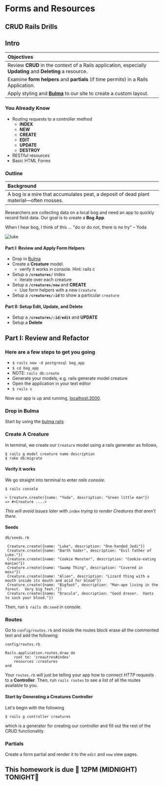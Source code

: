 # Forms and Resources
## CRUD Rails Drills

## Intro

| Objectives |
| :---- |
| Review **CRUD** in the context of a Rails application, especially **Updating** and **Deleting** a resource. |
| Examine **form helpers** and **partials** (if time permits) in a Rails Application. |
| Apply styling and [**Bulma**](https://bulma.io/documentation/) to our site to create a custom layout. |


### You Already Know

* Routing requests to a controller method
	* **INDEX**
	* **NEW** 
	* **CREATE**
	* **EDIT**
	* **UPDATE**
	* **DESTROY**
* RESTful resources
* Basic HTML Forms 	

### Outline

| Background |
| :--- |
| A bog is a mire that accumulates peat, a deposit of dead plant material—often mosses. |

Researchers are collecting data on a local bog and need an app to quickly record field data. Our goal is to create a **Bog App**. 

When I hear bog, I think of this ... "do or do not, there is no try" – Yoda

![luke](http://1.bp.blogspot.com/-Aa0TuXoIMoU/T4M7_GbT8uI/AAAAAAAAin8/lcUZkoqoJM4/s1600/Yoda-and-Luke.jpg)

#### Part I: Review and Apply Form Helpers

* Drop in [Bulma](https://bulma.io/documentation/)
* Create a **Creature** model.
	* verify it works in console. Hint: rails c
* Setup a **`/creatures/`** index
	* iterate over each creature
* Setup a **`/creatures/new`** and **CREATE**
	* Use form helpers with a new `Creature`
* Setup a **`/creatures/:id`** to show a particular `creature`

#### Part II: Setup Edit, Update, and Delete

* Setup a **`/creatures/:id/edit`** and **UPDATE**
* Setup a **Delete**


## Part I: Review and Refactor

### Here are a few steps to get you going

* `$ rails new -d postgresql bog_app`
* `$ cd bog_app`
*  NOTE: `rails db:create`
*  Generate your models, e.g. rails generate model creature
*  Open the application in your text editor
* `$ rails s`

Now our app is up and running, [localhost:3000](localhost:3000/). 

### Drop in Bulma

Start by using the [bulma rails](https://github.com/joshuajansen/bulma-rails)

### Create A Creature 

In terminal, we create our `Creature` model using a rails generator as follows,

	$ rails g model creature name description
	$ rake db:migrate

#### Verify it works

We go straight into terminal to enter *rails console*.

	$ rails console

	> Creature.create({name: "Yoda", description: "Green little man"}) 
	=> #<Creature ....>

*This will avoid issues later with `index` trying to render Creatures that aren't there.*
 
#### Seeds

`db/seeds.rb`
	
	 Creature.create({name: "Luke", description: "One-handed Jedi"})
	 Creature.create({name: "Darth Vader", description: "Evil father of Luke."})
	 Creature.create({name: "Cookie Monster", description: "Cookie-eating maniac"})
	 Creature.create({name: "Swamp Thing", description: "Covered in moss"})
	 Creature.create({name: "Alien", description: "Lizard thing with a mouth inside its mouth and acid for blood"})
	 Creature.create({name: "Bigfoot", description: "Man-ape living in the forest.  Very big feet."})
	 Creature.create({name: "Dracula", description: "Good dreser.  Vants to suck your blood."})

Then, run `$ rails db:seed` in console.

### Routes


Go to `config/routes.rb` and inside the routes block erase all the commented text and add the following:

`config/routes.rb`

	Rails.application.routes.draw do
		root to: 'creautres#index'
		resources :creatures
	end

Your `routes.rb` will just be telling your app how to connect *HTTP* requests to a **Controller**. Then, run `rails routes` to see a list of all the routes available to you.


#### Start by Generating a Creatures Controller

Let's begin with the following 

	$ rails g controller creatures

which is a generator for creating our controller and fill out the rest of the CRUD functionality.

### Partials

Create a form partial and render it to the `edit` and `new` view pages. 

## This homework is due 🚨 12PM (MIDNIGHT) TONIGHT🚨
